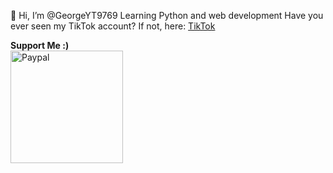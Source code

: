 👋 Hi, I’m @GeorgeYT9769
Learning Python and web development
Have you ever seen my TikTok account? If not, here:
<a href="https://www.tiktok.com/@george_yt9769_dev" alt="TikTok">TikTok</a>
<br>
<p> </p>
<b>Support Me :)</b>
<br>
<a href="https://www.paypal.me/jurajondovcik" target="_blank"><img src="https://user-images.githubusercontent.com/42001064/196043185-ebd61195-44ee-480f-9b76-f5eb7cfcaf55.png" alt="Paypal" width="180" ></a>
